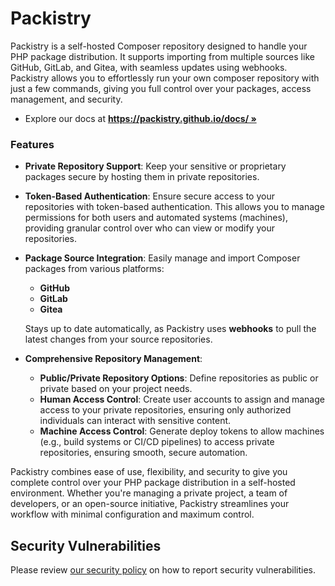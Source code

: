 # Packistry

Packistry is a self-hosted Composer repository designed to handle your PHP package distribution. It supports importing from multiple sources like GitHub, GitLab, and Gitea, with seamless updates using webhooks. Packistry allows you to effortlessly run your own composer repository with just a few commands, giving you full control over your packages, access management, and security.

- Explore our docs at **[https://packistry.github.io/docs/ »](https://packistry.github.io/docs/)**

### Features

- **Private Repository Support**: Keep your sensitive or proprietary packages secure by hosting them in private repositories.

- **Token-Based Authentication**: Ensure secure access to your repositories with token-based authentication. This allows you to manage permissions for both users and automated systems (machines), providing granular control over who can view or modify your repositories.

- **Package Source Integration**: Easily manage and import Composer packages from various platforms:
    - **GitHub**
    - **GitLab**
    - **Gitea**

  Stays up to date automatically, as Packistry uses **webhooks** to pull the latest changes from your source repositories.

- **Comprehensive Repository Management**:
    - **Public/Private Repository Options**: Define repositories as public or private based on your project needs.
    - **Human Access Control**: Create user accounts to assign and manage access to your private repositories, ensuring only authorized individuals can interact with sensitive content.
    - **Machine Access Control**: Generate deploy tokens to allow machines (e.g., build systems or CI/CD pipelines) to access private repositories, ensuring smooth, secure automation.

Packistry combines ease of use, flexibility, and security to give you complete control over your PHP package distribution in a self-hosted environment. Whether you're managing a private project, a team of developers, or an open-source initiative, Packistry streamlines your workflow with minimal configuration and maximum control.


## Security Vulnerabilities

Please review [our security policy](./SECURITY.md) on how to report security vulnerabilities.
